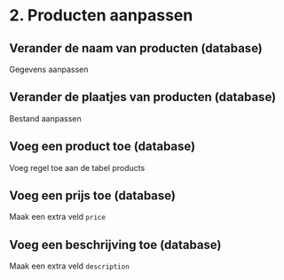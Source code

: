 # 2. Producten aanpassen

## Verander de naam van producten (database)
Gegevens aanpassen

## Verander de plaatjes van producten (database)
Bestand aanpassen

## Voeg een product toe (database)
Voeg regel toe aan de tabel products

## Voeg een prijs toe (database)
Maak een extra veld `price`

## Voeg een beschrijving toe (database)
Maak een extra veld `description`

